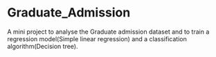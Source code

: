 # Graduate_Admission
A mini project to analyse the Graduate admission dataset and to train a regression model(Simple linear regression) and a classification algorithm(Decision tree).
